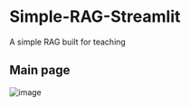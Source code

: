 # Simple-RAG-Streamlit
A simple RAG built for teaching

## Main page
![image](https://github.com/user-attachments/assets/b918b84d-c3de-4fb2-88d1-8c392b7c09fa)
